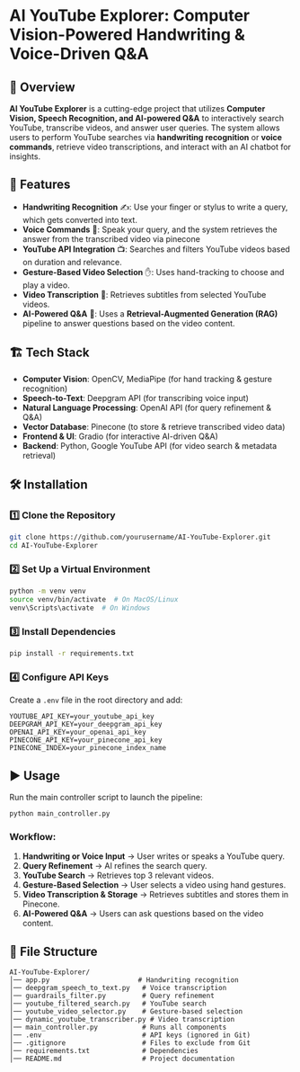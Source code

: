# AI YouTube Explorer: Computer Vision-Powered Handwriting & Voice-Driven Q&A

## 📌 Overview
**AI YouTube Explorer** is a cutting-edge project that utilizes **Computer Vision, Speech Recognition, and AI-powered Q&A** to interactively search YouTube, transcribe videos, and answer user queries. The system allows users to perform YouTube searches via **handwriting recognition** or **voice commands**, retrieve video transcriptions, and interact with an AI chatbot for insights.

## 🚀 Features
- **Handwriting Recognition** ✍️: Use your finger or stylus to write a query, which gets converted into text.
- **Voice Commands** 🎤: Speak your query, and the system retrieves the answer from the transcribed video via pinecone 
- **YouTube API Integration** 📺: Searches and filters YouTube videos based on duration and relevance.
- **Gesture-Based Video Selection** ✋: Uses hand-tracking to choose and play a video.
- **Video Transcription** 📝: Retrieves subtitles from selected YouTube videos.
- **AI-Powered Q&A** 🤖: Uses a **Retrieval-Augmented Generation (RAG)** pipeline to answer questions based on the video content.

## 🏗️ Tech Stack
- **Computer Vision**: OpenCV, MediaPipe (for hand tracking & gesture recognition)
- **Speech-to-Text**: Deepgram API (for transcribing voice input)
- **Natural Language Processing**: OpenAI API (for query refinement & Q&A)
- **Vector Database**: Pinecone (to store & retrieve transcribed video data)
- **Frontend & UI**: Gradio (for interactive AI-driven Q&A)
- **Backend**: Python, Google YouTube API (for video search & metadata retrieval)

## 🛠️ Installation
### 1️⃣ Clone the Repository
```bash
git clone https://github.com/yourusername/AI-YouTube-Explorer.git
cd AI-YouTube-Explorer
```

### 2️⃣ Set Up a Virtual Environment
```bash
python -m venv venv
source venv/bin/activate  # On MacOS/Linux
venv\Scripts\activate  # On Windows
```

### 3️⃣ Install Dependencies
```bash
pip install -r requirements.txt
```

### 4️⃣ Configure API Keys
Create a `.env` file in the root directory and add:
```plaintext
YOUTUBE_API_KEY=your_youtube_api_key
DEEPGRAM_API_KEY=your_deepgram_api_key
OPENAI_API_KEY=your_openai_api_key
PINECONE_API_KEY=your_pinecone_api_key
PINECONE_INDEX=your_pinecone_index_name
```

## ▶️ Usage
Run the main controller script to launch the pipeline:
```bash
python main_controller.py
```
### Workflow:
1. **Handwriting or Voice Input** → User writes or speaks a YouTube query.
2. **Query Refinement** → AI refines the search query.
3. **YouTube Search** → Retrieves top 3 relevant videos.
4. **Gesture-Based Selection** → User selects a video using hand gestures.
5. **Video Transcription & Storage** → Retrieves subtitles and stores them in Pinecone.
6. **AI-Powered Q&A** → Users can ask questions based on the video content.

## 📌 File Structure
```
AI-YouTube-Explorer/
│── app.py                      # Handwriting recognition
│── deepgram_speech_to_text.py   # Voice transcription
│── guardrails_filter.py         # Query refinement
│── youtube_filtered_search.py   # YouTube search
│── youtube_video_selector.py    # Gesture-based selection
│── dynamic_youtube_transcriber.py # Video transcription
│── main_controller.py           # Runs all components
│── .env                         # API keys (ignored in Git)
│── .gitignore                   # Files to exclude from Git
│── requirements.txt             # Dependencies
│── README.md                    # Project documentation
```



